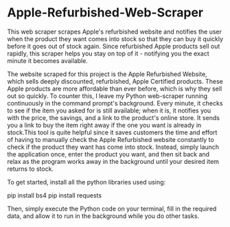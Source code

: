 # Apple-Refurbished-Web-Scraper
This web scraper scrapes Apple's refurbished website and notifies the user when the product they want comes into stock so that they can buy it quickly before it goes out of stock again. Since refurbished Apple products sell out rapidly, this scraper helps you stay on top of it - notifying you the exact minute it becomes available.

The website scraped for this project is the Apple Refurbished Website, which sells deeply discounted, refurbished, Apple Certified products. These Apple products are more affordable than ever before, which is why they sell out so quickly. To counter this, I leave my Python web-scraper running continuously in the command prompt's background. Every minute, it checks to see if the item you asked for is still available; when it is, it notifies you with the price, the savings, and a link to the product's online store. It sends you a link to buy the item right away if the one you want is already in stock.This tool is quite helpful since it saves customers the time and effort of having to manually check the Apple Refurbished website constantly to check if the product they want has come into stock. Instead, simply launch the application once, enter the product you want, and then sit back and relax as the program works away in the background until your desired item returns to stock.

To get started, install all the python libraries used using:

pip install bs4
pip install requests

Then, simply execute the Python code on your terminal, fill in the required data, and allow it to run in the background while you do other tasks.
